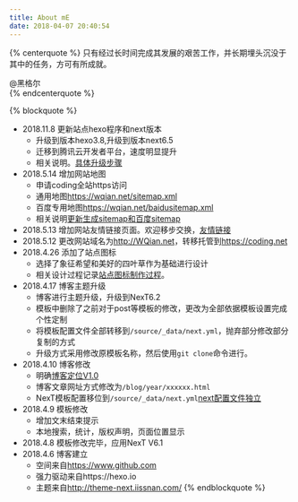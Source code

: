 ```yaml
---
title: About mE
date: 2018-04-07 20:40:54
---
```


{% centerquote %}
只有经过长时间完成其发展的艰苦工作，并长期埋头沉没于其中的任务，方可有所成就。

@黑格尔  
{% endcenterquote %}

{% blockquote %}
- 2018.11.8 更新站点hexo程序和next版本
    -  升级到版本hexo3.8,升级到版本next6.5
    -  迁移到腾讯云开发者平台，速度明显提升
    -  相关说明。[具体升级步骤](../blog/2018/1108-blog-update-index.html)
- 2018.5.14 增加网站地图
    - 申请coding全站https访问 
    - 通用地图<https://wqian.net/sitemap.xml>
    - 百度专用地图<https://wqian.net/baidusitemap.xml>
    - 相关说明[更新生成sitemap和百度sitemap](../blog/2018/0514-index.html)
- 2018.5.13 增加网站友情链接页面。欢迎移步交换，[友情链接](../links/)
- 2018.5.12 更改网站域名为<http://WQian.net>，转移托管到<https://coding.net>
- 2018.4.26 添加了站点图标
    - 选择了象征希望和美好的四叶草作为基础进行设计
    - 相关设计过程记录[站点图标制作过程](../blog/2018/0426-site-ico-convert.html)。 
- 2018.4.17 博客主题升级
    - 博客进行主题升级，升级到NexT6.2
    - 模板中删除了之前对于post等模板的修改，更改为全部依据模板设置完成个性定制
    - 将模板配置文件全部转移到`/source/_data/next.yml`，抛弃部分修改部分复制的方式
    - 升级方式采用修改原模板名称，然后使用`git clone`命令进行。
- 2018.4.10 博客修改
	- 明确[博客定位V1.0](../blog/2018/0410-blog-orientations.html)
	- 博客文章网址方式修改为`/blog/year/xxxxxx.html`
	- NexT模板配置移位到`/source/_data/next.yml`[next配置文件独立](../blog/2018/0410-hexo-next-config-set.html)
- 2018.4.9 模板修改
	- 增加文末结束提示
	- 本地搜索，统计，版权声明，页面位置显示
- 2018.4.8 模板修改完毕，应用NexT V6.1
- 2018.4.6 博客建立
	- 空间来自<https://www.github.com>
	- 强力驱动来自https://hexo.io
	- 主题来自<http://theme-next.iissnan.com/>
{% endblockquote %}



